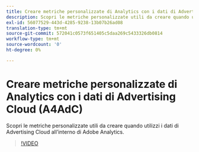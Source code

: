 ```yaml
---
title: Creare metriche personalizzate di Analytics con i dati di Advertising Cloud
description: Scopri le metriche personalizzate utili da creare quando utilizzi i dati di Advertising Cloud all’interno di Adobe Analytics.
exl-id: 56077529-443d-4285-9238-13b07b26ad08
translation-type: tm+mt
source-git-commit: 572041c0573f651405c5daa269c5433326db0814
workflow-type: tm+mt
source-wordcount: '0'
ht-degree: 0%

---
```


# Creare metriche personalizzate di Analytics con i dati di Advertising Cloud (A4AdC)

Scopri le metriche personalizzate utili da creare quando utilizzi i dati di Advertising Cloud all’interno di Adobe Analytics.  

>[!VIDEO](https://video.tv.adobe.com/v/33919)

